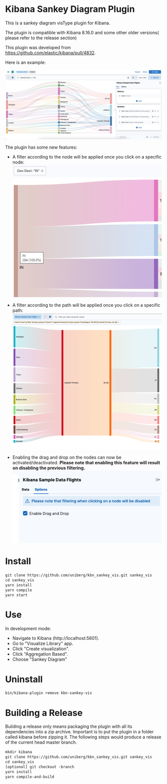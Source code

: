 # Kibana Sankey Diagram Plugin

This is a sankey diagram visType plugin for Kibana.

The plugin is compatible with Kibana 8.16.0 and some other older versions( please refer to the release section)

This plugin was developed from <https://github.com/elastic/kibana/pull/4832>.

Here is an example:

![Sankey](sankey_8.png)

The plugin has some new features:
- A filter according to the node will be applied once you click on a specific node:
![filter](sankey-filtering.png)

- A filter according to the path will be applied once you click on a specific path:
![filter](sankey-multifilter.png)

- Enabling the drag and drop on the nodes can now be activated/deactivated.
<b>Please note that enabling this feature will result on disabling the previous filtering.</b>
![filter](sankey-drag.png)

# Install

```
git clone https://github.com/uniberg/kbn_sankey_vis.git sankey_vis
cd sankey_vis
yarn install
yarn compile
yarn start
```
# Use
In development mode:
* Navigate to Kibana (http://localhost:5601).
* Go to "Visualize Library" app.
* Click "Create visualization".
* Click "Aggregation Based".
* Choose "Sankey Diagram"
# Uninstall

```
bin/kibana-plugin remove kbn-sankey-vis
```

# Building a Release
Building a release only means packaging the plugin with all its dependencies into a zip archive. Important is to put the plugin in a folder called kibana before zipping it.
The following steps would produce a release of the current head master branch.
```
mkdir kibana
git clone https://github.com/uniberg/kbn_sankey_vis.git sankey_vis
cd sankey_vis
[optional] git checkout -branch
yarn install
yarn compile-and-build
```
